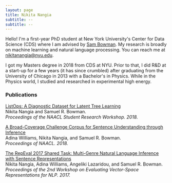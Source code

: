 ```yaml
---
layout: page
title: Nikita Nangia
subtitle: -- 
subtitle: --
---
```


Hello! I'm a first-year PhD student at New York University's Center for Data Science (CDS) where I am advised by [Sam Bowman](https://www.nyu.edu/projects/bowman/). My research is broadly on machine learning and natural language processing. You can reach me at <nikitanangia@nyu.edu>.

I got my Masters degree in 2018 from CDS at NYU. Prior to that, I did R&D at a start-up for a few years (it has since crumbled) after graduating from the University of Chicago in 2013 with a Bachelor's in Physics. While in the Physics world, I studied and researched in experimental high energy.

### Publications
[ListOps: A Diagnostic Dataset for Latent Tree Learning](https://arxiv.org/pdf/1804.06028.pdf)  
Nikita Nangia and Samuel R. Bowman.  
_Proceedings of the NAACL Student Research Workshop. 2018._  

[A Broad-Coverage Challenge Corpus for Sentence Understanding through Inference](https://arxiv.org/pdf/1704.05426.pdf)  
Adina Williams, Nikita Nangia, and Samuel R. Bowman.  
_Proceedings of NAACL. 2018._

[The RepEval 2017 Shared Task: Multi-Genre Natural Language Inference with Sentence Representations](https://arxiv.org/pdf/1707.08172.pdf)  
Nikita Nangia, Adina Williams, Angeliki Lazaridou, and Samuel R. Bowman.  
_Proceedings of the 2nd Workshop on Evaluating Vector-Space Representations for NLP. 2017._